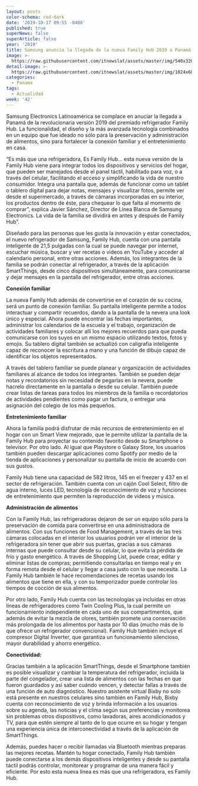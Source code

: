 ```yaml
---
layout: posts
color-schema: red-dark
date: '2019-10-17 09:55 -0400'
published: true
superNews: false
superArticle: false
year: '2019'
title: Samsung anuncia la llegada de la nueva Family Hub 2019 a Panamá
image: >-
  https://raw.githubusercontent.com/itnewslat/assets/master/img/540x320/Family-Hub-p.jpg
detail-image: >-
  https://raw.githubusercontent.com/itnewslat/assets/master/img/1024x680/Family-Hub-g.jpg
categories:
  - Panama
tags:
  - Actualidad
week: '42'
---
```

Samsung Electronics Latinoamérica se complace en anuciar la llegada a Panamá de la revolucionaria versión 2019 del premiado refrigerador Family Hub. La funcionalidad, el diseño y la más avanzada tecnología combinados en un equipo que fue ideado no sólo para la preservación y administración de alimentos, sino para fortalecer la conexión familiar y el entretenimiento en casa.
 
“Es más que una refrigeradora, Es Family Hub… esta nueva versión de la Family Hub viene para integrar todos los dispositivos y servicios del hogar, que pueden ser manejados desde el panel táctil, habilitado para voz, o a través del celular, facilitando el acceso y simplificando la vida de nuestro consumidor. Integra una pantalla que, además de funcionar como un tablet o tablero digital para dejar notas, mensajes y visualizar fotos, permite ver desde el supermercado, a través de cámaras incorporadas en su interior, los productos dentro de éste, para chequear lo que falta al momento de comprar”, explica Javier Sánchez, Director de Línea Blanca de Samsung Electronics. La vida de la familia se dividirá en antes y después de Family Hub”.

Diseñado para las personas que les gusta la innovación y estar conectados, el nuevo refrigerador de Samsung, Family Hub, cuenta con una pantalla inteligente de 21,5 pulgadas con la cual se puede navegar por internet, escuchar música, buscar y ver recetas o videos en YouTube y acceder al calendario personal, entre otras acciones. Además, los integrantes de la familia se podrán conectar al refrigerador, a través de la aplicación SmartThings, desde cinco dispositivos simultáneamente, para comunicarse y dejar mensajes en la pantalla del refrigerador, entre otras acciones. 
 
**Conexión familiar**

La nueva Family Hub además de convertirse en el corazón de su cocina, será un punto de conexión familiar. Su pantalla inteligente permite a todos interactuar y compartir recuerdos, dando a la pantalla de la nevera una look único y especial. Ahora puede encontrar las fechas importantes, administrar los calendarios de la escuela y el trabajo, organización de actividades familiares y colocar allí los mejores recuerdos para que pueda comunicarse con los suyos en un mismo espacio utilizando textos, fotos y emojis. Su tablero digital también se actualizó con caligrafía inteligente capaz de reconocer la escritura a mano y una función de dibujo capaz de identificar los objetos representados.

A través del tablero familiar se puede planear y organización de actividades familiares al alcance de todos los integrantes. También se pueden dejar notas y recordatorios sin necesidad de pegarlas en la nevera, puede hacrelo directamente en la pantalla o desde su celular. También puede crear listas de tareas para todos los miembros de la familia o recordatorios de actividades pendientes como pagar un factura, o entregar una asignación del colegio de los más pequeños.
 
**Entretenimiento familiar**

Ahora la familia podrá disfrutar de más recursos de entretenimiento en el hogar con un Smart View mejorado, que le permite utilizar la pantalla de la Family Hub para proyectar su contenido favorito desde su Smartphone o televisor. Por otro lado. Al igual que Playstore o Galaxy Store, los usuarios también pueden descargar aplicaciones como Spotify por medio de la tienda de aplicaciones y personalizar su pantalla de inicio de acuerdo con sus gustos.

Family Hub tiene una capacidad de 582 litros, 145 en el freezer y 437 en el sector de refrigeración. También cuenta con un cajón Cool Select, filtro de agua interno, luces LED, tecnología de reconocimiento de voz y funciones de entretenimiento que permiten la reproducción de videos y música. 
 
**Administración de alimentos**

Con la Family Hub, las refrigeradoras dejaron de ser un equipo sólo para la preservación de comida para convertirse en una administradora de alimentos. Con sus funciones de Food Management, a través de las tres cámaras colocadas en el interior los usuarios podrán ver el interior de la refrigeradora sin tener que abrir sus puertas, gracias a sus cámaras internas que puede consultar desde su celular, lo que evita la pérdida de frío y gasto energético. A través de Shopping List, puede crear, editar y eliminar listas de compras; permitiendo consultarlas en tiempo real y en forma remota desde el celular y llegar a casa justo con lo que necesita. La Family Hub también le hace recomendaciones de recetas usando los alimentos que tiene en ella, y con su temporizador puede controlar los tiempos de cocción de sus alimentos.
 
Por otro lado, Family Hub cuenta con las tecnologías ya incluidas en otras líneas de refrigeradores como Twin Cooling Plus, la cual permite un funcionamiento independiente en cada uno de sus compartimentos, que además de evitar la mezcla de olores, también promete una conservación más prolongada de los alimentos por hasta por 10 días (mucho más de lo que ofrece un refrigerador convencional). Family Hub también incluye el compresor Digital Inverter, que garantiza un funcionamiento silencioso, mayor durabilidad y ahorro energético. 
 
**Conectividad:**
 
Gracias también a la aplicación SmartThings, desde el Smartphone también es posible visualizar y cambiar la temperatura del refrigerador, incluida la parte del congelador, crear una lista de alimentos con las fechas en que fueron guardados y así saber cuándo vencen, y detectar fallas a través de una función de auto diagnóstico.
Nuestro asistente virtual Bixby no solo está presente en nuestros celulares sino también en Family Hub, Bixby cuenta con reconocimiento de voz y brinda información a los usuarios sobre su agenda, las noticias y el clima según sus preferencias y monitorea sin problemas otros dispositivos, como lavadoras, aires acondicionados y TV, para que estén siempre al tanto de lo que ocurre en su hogar y tengan una experiencia única de interconectividad a través de la aplicación de SmartThings.

Además, puedes hacer o recibir llamadas vía Bluetooth mientras preparas las mejores recetas.
Mantén tu hogar conectado, Family Hub también puede conectarse a los demás dispositivos inteligentes y desde su pantalla táctil podrás controlar, monitorear y programar de una manera fácil y eficiente. Por esto esta nueva línea es más que una refrigeradora, es Family Hub.
